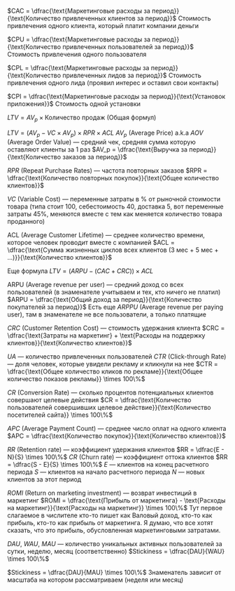 
$CAC = \dfrac{\text{Маркетинговые расходы за период}}{\text{Количество привлеченных клиентов за период}}$
Стоимость привлечения одного клиента, который платит компании деньги

$CPU = \dfrac{\text{Маркетинговые расходы за период}}{\text{Количество привлеченных пользователей за период}}$
Стоимость привлечения одного пользователя

$CPL = \dfrac{\text{Маркетинговые расходы за период}}{\text{Количество привлеченных лидов за период}}$
Стоимость привлечения одного лида (проявил интерес и оставил свои контакты)

$CPI = \dfrac{\text{Маркетинговые расходы за период}}{\text{Установок приложения}}$
Стоимость одной установки


$LTV = AV_p \times \text{Количество продаж}$ 
(Общая формул)

$LTV = (AV_p - VC \times AV_p) \times RPR \times ACL$
$AV_p$ (Average Price) a.k.a $AOV$ (Average Order Value) — средний чек, средняя сумма которую оставляют клиенты за 1 раз
$AV_p = \dfrac{\text{Выручка за период}}{\text{Количество заказов за период}}$

$RPR$ (Repeat Purchase Rates) — частота повторных заказов
$RPR = \dfrac{\text{Количество повторных покупок}}{\text{Общее количество клиентов}}$

$VC$ (Variable Cost) — переменные затраты в % от рыночной стоимости товара (типа стоит 100, себестоимость 40, доставка 5, вот переменные затраты 45%, меняются вместе с тем как меняется количество товара проданного)

ACL (Average Customer Lifetime) — среднее количество времени, которое человек проводит вместе с компанией
$ACL = \dfrac{\text{Сумма жизненных циклов всех клиентов (3 мес + 5 мес + ...)}}{\text{Количество клиентов}}$

Еще формула
$LTV = (ARPU - (CAC + CRC)) \times ACL$

ARPU (Average revenue per user) — средний доход со всех пользователей (в знаменателе учитываем и тех, кто ничего не платил)
$ARPU = \dfrac{\text{Общий доход за период}}{\text{Количество покупателей за период}}$
Есть еще $ARPPU$ (Average revenue per paying user), там в знаменателе не все пользователи, а только платящие

$CRC$ (Customer Retention Cost) — стоимость удержания клиента
$CRC = \dfrac{\text{Затраты на маркетинг} + \text{Расходы на поддержку клиентов}}{\text{Количество клиентов}}$

$UA$ — количество привлеченных пользователей
$CTR$ (Click-through Rate) — доля человек, которые увидели рекламу и кликнули на нее
$CTR = \dfrac{\text{Общее количество кликов по рекламе}}{\text{Общее количество показов рекламы}} \times 100\%$


$CR$ (Conversion Rate) — сколько процентов потенциальных клиентов совершают целевые действия
$CR = \dfrac{\text{Количество пользователей совершивших целевое действие}}{\text{Количество посетителей сайта}} \times 100\%$


$APC$ (Average Payment Count) — среднее число оплат на одного клиента
$APC = \dfrac{\text{Количество покупок}}{\text{Количество клиентов}}$

$RR$ (Retention rate) — коэффициент удержания клиентов
$RR = \dfrac{E - N}{S} \times 100\%$
$CR$ (Churn rate) — коэффициент оттока клиентов
$RR = \dfrac{S - E}{S} \times 100\%$
$E$ — клиентов на конец расчетного периода
$S$ — клиентов на начало расчетного периода
$N$ — новых клиентов за этот период


$ROMI$ (Return on marketing investment) — возврат инвестиций в маркетинг
$ROMI = \dfrac{\text{Прибыль от маркетинга} - \text{Расходы на маркетинг}}{\text{Расходы на маркетинг}} \times 100\%$
Тут первое слагаемое в числителе кто-то пишет как Валовый доход, кто-то как прибыль, кто-то как прибыль от маркетинга. Я думаю, что все хотят сказать, что это прибыль, обусловленная маркетинговыми затратами.

$DAU$, $WAU$, $MAU$ — количество уникальных активных пользователей за сутки, неделю, месяц (соответственно)
$Stickiness = \dfrac{DAU}{WAU} \times 100\%$

$Stickiness = \dfrac{DAU}{MAU} \times 100\%$
Знаменатель зависит от масштаба на котором рассматриваем (неделя или месяц)


